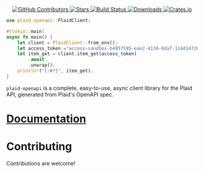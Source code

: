 <div id="top"></div>

<p align="center">
<a href="https://github.com/kurtbuilds/plaid-openapi/graphs/contributors">
    <img src="https://img.shields.io/github/contributors/kurtbuilds/plaid-openapi.svg?style=flat-square" alt="GitHub Contributors" />
</a>
<a href="https://github.com/kurtbuilds/plaid-openapi/stargazers">
    <img src="https://img.shields.io/github/stars/kurtbuilds/plaid-openapi.svg?style=flat-square" alt="Stars" />
</a>
<a href="https://github.com/kurtbuilds/plaid-openapi/actions">
    <img src="https://img.shields.io/github/workflow/status/kurtbuilds/plaid-openapi/test?style=flat-square" alt="Build Status" />
</a>
<a href="https://crates.io/crates/plaid-openapi">
    <img src="https://img.shields.io/crates/d/plaid-openapi?style=flat-square" alt="Downloads" />
</a>
<a href="https://crates.io/crates/plaid-openapi">
    <img src="https://img.shields.io/crates/v/plaid-openapi?style=flat-square" alt="Crates.io" />
</a>

</p>

```rust
use plaid_openapi::PlaidClient;

#[tokio::main]
async fn main() {
    let client = PlaidClient::from_env();
    let access_token ="access-sandbox-b4957595-eae2-4130-9da7-114d14726a62".to_string();
    let item_get = client.item_get(access_token)
        .await
        .unwrap();
    println!("{:#?}", item_get);
}
```

`plaid-openapi` is a complete, easy-to-use, async client library for the Plaid API, generated from Plaid's OpenAPI spec.

# [Documentation](https://docs.rs/plaid-openapi/latest/plaid_openapi/)

# Contributing

Contributions are welcome!